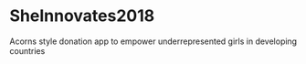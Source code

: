 # SheInnovates2018
Acorns style donation app to empower underrepresented girls in developing countries
